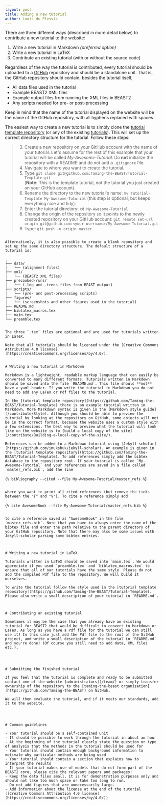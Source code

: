 ```yaml
---
layout: post
title: Adding a new tutorial
author: Louis du Plessis
---
```


There are three different ways (described in more detail below) to contribute a new tutorial to the website:

1. Write a new tutorial in Markdown *(preferred option)*
2. Write a new tutorial in LaTeX
3. Contribute an existing tutorial (with or without the source code)

Regardless of the way the tutorial is contributed, every tutorial should be uploaded to a [GitHub](http://www.github.com) repository and should be a standalone unit. That is, the GitHub repository should contain, besides the tutorial itself,

- All data files used in the tutorial
- Example BEAST2 XML files
- Example output files from running the XML files in BEAST2
- Any scripts needed for pre- or post-processing

Keep in mind that the name of the tutorial displayed on the website will be the name of the GitHub repository, with all hyphens replaced with spaces.

The easiest way to create a new tutorial is to simply clone the [tutorial template repository](https://github.com/Taming-the-BEAST/Tutorial-Template) (or any of the existing [tutorials](/tutorials/)). This will set up the correct directory structure for the tutorial. Follow these steps:

> 3. Create a new repository on your GitHub account with the name of your tutorial. Let's assume for the rest of this example that your tutorial will be called *My-Awesome-Tutorial*. Do **not** initialize the repository with a README and do not add a `.gitignore` file.
> 2. Navigate to where you want to create the tutorial.
> 1. Type `git clone git@github.com:Taming-the-BEAST/Tutorial-Template.git` <br>(**Note:** This is the template tutorial, not the tutorial you just created on your GitHub account).
> 2. Rename the directory to the new tutorial's name: `mv Tutorial-Template My-Awesome-Tutorial` (this step is optional, but keeps everything nice and tidy).
> 2. Enter the tutorial directory: `cd My-Awesome-Tutorial`
> 4. Change the origin of the repository so it points to the newly created repository on your GitHub account: `git remote set-url origin git@github.com:<your-username>/My-Awesome-Tutorial.git`
> 6. Type: `git push -u origin master`
```

Alternatively, it is also possible to create a blank repository and set up the same directory structure. The default structure of a tutorial is: 

```
	.
	├── data/
	|   └── (alignment files)
	├── xml/
	|   └── (BEAST2 XML files)
	├── precooked-runs/
	|   └── (.log and .trees files from BEAST output)
	├── scripts/
	|   └── (pre- and post-processing scripts)
	├── figures/
	|   └── (screenshots and other figures used in the tutorial)
	├── README.md
	├── biblatex_macros.tex
	├── main.tex
	└── preamble.tex

```

The three `.tex` files are optional and are used for tutorials written in LaTeX.

Note that all tutorials should be licensed under the [Creative Commons Attribution 4.0 license](https://creativecommons.org/licenses/by/4.0/). 


# Writing a new tutorial in Markdown

Markdown is a lightweight, readable markup language that can easily be converted to many different formats. Tutorials written in Markdown should be saved into the file `README.md`. This file should **not** have a yaml header. If you write the tutorial in Markdown you do not need to add any LaTeX or Pdf files to the tutorial. 

In the [tutorial template repository](https://github.com/Taming-the-BEAST/Tutorial-Template) there is an example tutorial written in Markdown. More Markdown syntax is given in the [Markdown style guide](/contribute/Style). Although you should be able to preview the tutorial by looking at the repository on GitHub, some objects will not be in the correct format, because the website uses a custom style with a few extensions. The best way to preview what the tutorial will look like on the website is to [build a local copy of the site](/contribute/Building-a-local-copy-of-the-site/). 

References can be added to a Markdown tutorial using [Jekyll-scholar](https://github.com/inukshuk/jekyll-scholar). An example is given in the [tutorial template repository](https://github.com/Taming-the-BEAST/Tutorial-Template). To add references simply add the bibtex database to the repository root. If your tutorial is called `My-Awesome-Tutorial` and your references are saved in a file called `master_refs.bib`, add the line 

```
{`% bibliography --cited --file My-Awesome-Tutorial/master_refs %`}
```

where you want to print all cited references (but remove the ticks between the "{" and "%"). To cite a reference simply add

```
{`% cite AwesomeBook --file My-Awesome-Tutorial/master_refs.bib %`}
```

to cite a reference saved as "AwesomeBook" in the file `master_refs.bib`. Note that you have to always enter the name of the bibtex file and enter the path relative to the parent directory of your GitHub repository. Note that there may also be some issues with Jekyll-scholar parsing some bibtex entries.



# Writing a new tutorial in LaTeX

Tutorials written in LaTeX should be saved into `main.tex`. We would appreciate if you used `preamble.tex` and `biblatex_macros.tex` to ensure that all of our tutorials have the same style. Please do not add the compiled Pdf file to the repository. We will build it ourselves.

To write the tutorial follow the style used in the [tutorial template repository](https://github.com/Taming-the-BEAST/Tutorial-Template). Please also write a small description of your tutorial in `README.md`. 



# Contributing an existing tutorial

Sometimes it may be the case that you already have an existing tutorial for BEAST2 that would be difficult to convert to Markdown or LaTeX. As long as you have a Pdf file for the tutorial we can still use it! In this case just add the Pdf file to the root of the GitHub project, and write a small description of the tutorial in `README.md` and you're done! (Of course you still need to add data, XML files etc.). 




# Submitting the finished tutorial

If you feel that the tutorial is complete and ready to be submitted contact one of the website [administrators](/team/) or simply transfer ownership of the repository to the [taming-the-beast organization](https://github.com/Taming-the-BEAST) on GitHub. 

We will then evaluate the tutorial, and if it meets our standards, add it to the website.




# Common guidelines

- Your tutorial should be a self-contained unit
- It should be possible to work through the tutorial in about an hour
- At the beginning of the tutorial clearly state the question or type of analysis that the methods in the tutorial should be used for
- Your tutorial should contain enough background information to motivate why particular methods are being used
- Your tutorial should contain a section that explains how to interpret the results
- If your tutorial makes use of models that do not form part of the BEAST2 core, please cite the relevant papers and packages!
- Keep the data files small. It is for demonstration purposes only and should not take too much space or take too long to run. 
- Do not add figures that are unnecessarily large.
- Add information about the license at the end of the tutorial ([Creative Commons Attribution 4.0 license](https://creativecommons.org/licenses/by/4.0/))



